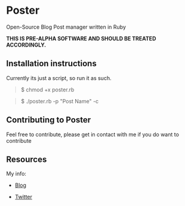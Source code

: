 # Poster

Open-Source Blog Post manager written in Ruby

**THIS IS PRE-ALPHA SOFTWARE AND SHOULD BE TREATED ACCORDINGLY.**

## Installation instructions

Currently its just a script, so run it as such.

> $ chmod +x poster.rb

> $ ./poster.rb -p "Post Name" -c

## Contributing to Poster

Feel free to contribute, please get in contact with me if you do want to contribute

## Resources

My info:

- [Blog](http://www.happyrobotlabs.com)

- [Twitter](http://www.twitter.com/#!/cjwoodall92)